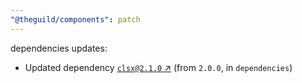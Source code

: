 ```yaml
---
"@theguild/components": patch
---
```

dependencies updates:
  - Updated dependency [`clsx@2.1.0` ↗︎](https://www.npmjs.com/package/clsx/v/2.1.0) (from `2.0.0`, in `dependencies`)
